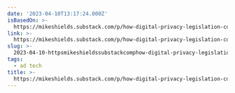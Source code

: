 ```yaml
---
date: '2023-04-10T13:17:24.000Z'
isBasedOn: >-
  https://mikeshields.substack.com/p/how-digital-privacy-legislation-could?r=kpgl
link: >-
  https://mikeshields.substack.com/p/how-digital-privacy-legislation-could?r=kpgl
slug: >-
  2023-04-10-httpsmikeshieldssubstackcomphow-digital-privacy-legislation-couldrkpgl
tags:
  - ad tech
title: >-
  https://mikeshields.substack.com/p/how-digital-privacy-legislation-could?r=kpgl
---
```


